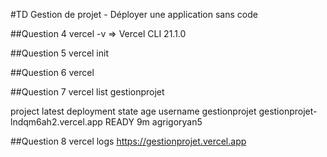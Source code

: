 #TD Gestion de projet - Déployer une application sans code

##Question 4
vercel -v 
=> Vercel CLI 21.1.0

##Question 5 
vercel init

##Question 6
vercel

##Question 7
vercel list gestionprojet

project          latest deployment                     state    age    username
gestionprojet    gestionprojet-lndqm6ah2.vercel.app    READY    9m     agrigoryan5

##Question 8
vercel logs https://gestionprojet.vercel.app
